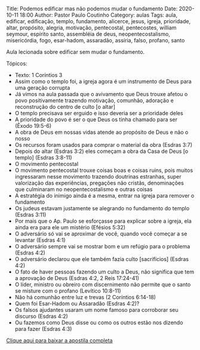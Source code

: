 Title: Podemos edificar mas não podemos mudar o fundamento
Date: 2020-10-11 18:00
Author: Pastor Paulo Coutinho
Category: aulas
Tags: aula, edificar, edificação, templo, fundamento, alicerce, jesus, igreja, prioridade, altar, propósito, alegria, motivação, pentecostal, pentecostes, william seymour, espírito santo, assembléia de deus, neopentecostalismo, misericórdia, fogo, esar-hadom, assaradão, assíria, falso, profano, santo

Aula lecionada sobre edificar sem mudar o fundamento.

Tópicos:

- Texto: 1 Coríntios 3
- Assim como o templo foi, a igreja agora é um instrumento de Deus para uma geração corrupta
- Já vimos na aula passada que o avivamento que Deus trouxe afetou o povo positivamente trazendo motivação, comunhão, adoração e reconstrução do centro de culto [o altar]
- O templo precisava ser erguido e isso deveria ser a prioridade deles
- A prioridade do povo é ser o que Deus os tinha chamado para ser (Êxodo 19:5-6)
- A obra de Deus em nossas vidas atende ao propósito de Deus e não o nosso
- Os recursos foram usados para comprar o material da obra (Esdras 3:7)
- Depois do altar (Esdras 3:2) eles começam a obra da Casa de Deus [o templo] (Esdras 3:8-11)
- O movimento pentecostal
- O movimento pentecostal trouxe coisas boas e coisas ruins, pois muitos ingressaram nesse movimento trazendo doutrinas estranhas, super valorização das experiências, pregações não cristãs, denominações que culminaram no neopentecostalismo e outras coisas
- A estratégia do inimigo ainda é a mesma, entrar na igreja para remover o fundamento
- Os judeus estavam justamente se alegrando no fundamento do templo (Esdras 3:11)
- Por mais que o Ap. Paulo se esforçasse para explicar sobre a igreja, ela ainda era para ele um mistério (Efésios 5:32)
- O adversário só vai se aproximar de você, quando você começar a se levantar (Esdras 4:1)
- O adversário sempre vai se mostrar bom e um refúgio para o problema (Esdras 4:2)
- O adversário declarou que ele também fazia culto [sacrifícios] (Esdras 4:2)
- O fato de haver pessoas fazendo um culto a Deus, não significa que tem a aprovação de Deus (Esdras 4:2, 2 Reis 17:24-41)
- O líder, ministro ou obreiro com discernimento não permite que o santo se misture com o profano (Levítico 10:8-11)
- Não há comunhão entre luz e trevas (2 Coríntios 6:14-18)
- Quem foi Esar-Hadom ou Assaradão (Esdras 4:2)?
- Os falsos ajudantes usaram um nome famoso para corroborar seu discurso (Esdras 4:2)
- Ou fazemos como Deus disse ou como os outros estão nos dizendo para fazer (Esdras 4:3)

[Clique aqui para baixar a apostila completa](https://www.dropbox.com/s/l9t34sb7u4e2lxc/Aula%20EBD%20-%20Podemos%20edificar%20mas%20n%C3%A3o%20podemos%20mudar%20o%20fundamento%20-%2011_10_2020.pdf?dl=1)